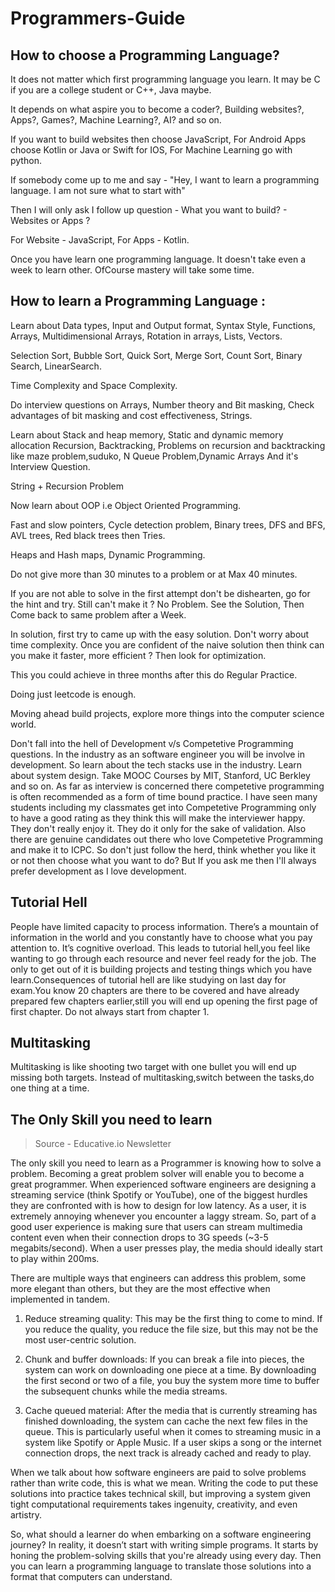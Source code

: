 # Programmers-Guide
## How to choose a Programming Language?
It does not matter which first programming language you learn. It may be C if you are a college student or C++, Java maybe.

It depends on what aspire you to become a coder?, Building websites?, Apps?, Games?, Machine Learning?, AI? and so on.

If you want to build websites then choose JavaScript, For Android Apps choose Kotlin or Java or Swift for IOS, For Machine Learning go with python.

If somebody come up to me and say - "Hey, I want to learn a programming language. I am not sure what to start with"

Then I will only ask I follow up question - What you want to build? - Websites or Apps ? 

For Website - JavaScript, For Apps - Kotlin.

Once you have learn one programming language. It doesn't take even a week to learn other. OfCourse mastery will take some time.

## How to learn a Programming Language :

Learn about Data types, Input and Output format, Syntax Style, Functions, Arrays, Multidimensional Arrays, Rotation in arrays, Lists, Vectors.

Selection Sort, Bubble Sort, Quick Sort, Merge Sort, Count Sort, Binary Search, LinearSearch.

Time Complexity and Space Complexity.

Do interview questions on Arrays, Number theory and Bit masking, Check advantages of bit masking and cost effectiveness, Strings.

Learn about Stack and heap memory, Static and dynamic memory allocation Recursion, Backtracking, Problems on recursion and backtracking like maze problem,suduko, N Queue Problem,Dynamic Arrays And it's Interview Question.

String + Recursion Problem

Now learn about OOP i.e Object Oriented Programming.

Fast and slow pointers, Cycle detection problem, Binary trees, DFS and BFS, AVL trees, Red black trees then Tries.

Heaps and Hash maps, Dynamic Programming.

Do not give more than 30 minutes to a problem or at Max 40 minutes.

If you are not able to solve in the first attempt don't be dishearten, go for the hint and try. Still can't make it ? No Problem. See the Solution, Then Come back to same problem after a Week.

In solution, first try to came up with the easy solution. Don't worry about time complexity. Once you are confident of the naive solution then think can you make it faster, more efficient ? Then look for optimization.

This you could achieve in three months after this do Regular Practice. 

Doing just leetcode is enough.

Moving ahead build projects, explore more things into the computer science world.

Don't fall into the hell of Development v/s Competetive Programming questions. In the industry as an software engineer you will be involve in development. So learn about the tech stacks use in the industry. Learn about system design. Take MOOC Courses by MIT, Stanford, UC Berkley and so on. As far as interview is concerned there competetive programming is often recommended as a form of time bound practice. I have seen many students including my classmates get into Competetive Programming only to have a good rating as they think this will make the interviewer happy. They don't really enjoy it. They do it only for the sake of validation. Also there are genuine candidates out there who love Competetive Programming and make it to ICPC. So don't just follow the herd, think whether you like it or not then choose what you want to do? But If you ask me then I'll always prefer development as I love development. 

## Tutorial Hell
People have limited capacity to process information. There’s a mountain of information in the world and you constantly have to choose what you pay attention to. It’s cognitive overload. This leads to tutorial hell,you feel like wanting to go through each resource and never feel ready for the job. The only to get out of it is building projects and testing things which you have learn.Consequences of tutorial hell are like studying on last day for exam.You know 20 chapters are there to be covered and have already prepared few chapters earlier,still you will end up opening the first page of first chapter. Do not always start from chapter 1.

## Multitasking
Multitasking is like shooting two target with one bullet you will end up missing both targets. Instead of multitasking,switch between the tasks,do one thing at a time.

## The Only Skill you need to learn
> Source - Educative.io Newsletter

The only skill you need to learn as a Programmer is knowing how to solve a problem. Becoming a great problem solver will enable you to become a great programmer.
When experienced software engineers are designing a streaming service (think Spotify or YouTube), one of the biggest hurdles they are confronted with is how to design for low latency. As a user, it is extremely annoying whenever you encounter a laggy stream. So, part of a good user experience is making sure that users can stream multimedia content even when their connection drops to 3G speeds (~3-5 megabits/second). When a user presses play, the media should ideally start to play within 200ms.

There are multiple ways that engineers can address this problem, some more elegant than others, but they are the most effective when implemented in tandem.

1. Reduce streaming quality: This may be the first thing to come to mind. If you reduce the quality, you reduce the file size, but this may not be the most user-centric solution.

2. Chunk and buffer downloads: If you can break a file into pieces, the system can work on downloading one piece at a time. By downloading the first second or two of a file, you buy the system more time to buffer the subsequent chunks while the media streams. 

3. Cache queued material: After the media that is currently streaming has finished downloading, the system can cache the next few files in the queue. This is particularly useful when it comes to streaming music in a system like Spotify or Apple Music. If a user skips a song or the internet connection drops, the next track is already cached and ready to play.

When we talk about how software engineers are paid to solve problems rather than write code, this is what we mean. Writing the code to put these solutions into practice takes technical skill, but improving a system given tight computational requirements takes ingenuity, creativity, and even artistry.

So, what should a learner do when embarking on a software engineering journey? In reality, it doesn’t start with writing simple programs. It starts by honing the problem-solving skills that you're already using every day. Then you can learn a programming language to translate those solutions into a format that computers can understand.
